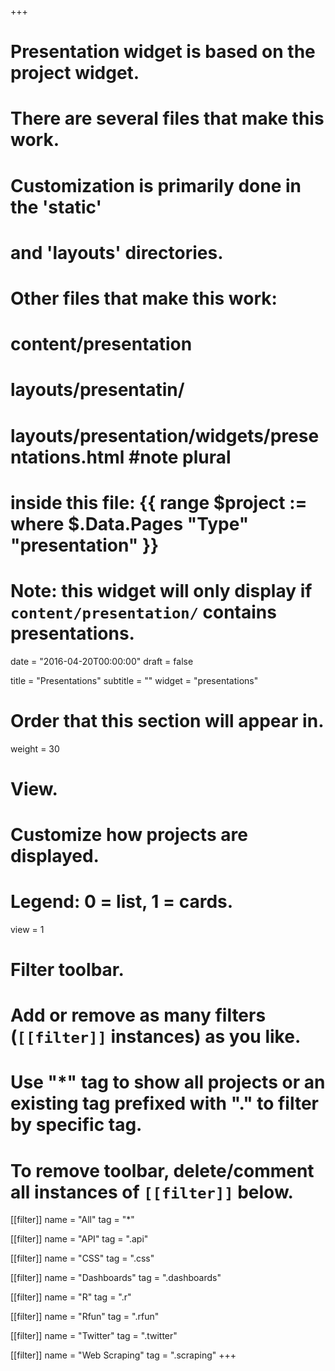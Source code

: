 +++
# Presentation widget is based on the project widget.
# There are several files that make this work.  
# Customization is primarily done in the 'static' 
# and 'layouts' directories.
# Other files that make this work:
# content/presentation
# layouts/presentatin/
# layouts/presentation/widgets/presentations.html  #note plural
# inside this file: {{ range $project := where $.Data.Pages "Type" "presentation" }}
# 
# Note: this widget will only display if `content/presentation/` contains presentations.

date = "2016-04-20T00:00:00"
draft = false

title = "Presentations"
subtitle = ""
widget = "presentations"

# Order that this section will appear in.
weight = 30

# View.
# Customize how projects are displayed.
# Legend: 0 = list, 1 = cards.
view = 1

# Filter toolbar.
# Add or remove as many filters (`[[filter]]` instances) as you like.
# Use "*" tag to show all projects or an existing tag prefixed with "." to filter by specific tag.
# To remove toolbar, delete/comment all instances of `[[filter]]` below.
[[filter]]
  name = "All"
  tag = "*"
  
[[filter]]
  name = "API"
  tag = ".api"

[[filter]]
  name = "CSS"
  tag = ".css"
  
[[filter]]
  name = "Dashboards"
  tag = ".dashboards"

[[filter]]
  name = "R"
  tag = ".r"
  
[[filter]]
  name = "Rfun"
  tag = ".rfun"
  
[[filter]]
  name = "Twitter"
  tag = ".twitter"
  
[[filter]]
  name = "Web Scraping"
  tag = ".scraping"
+++

